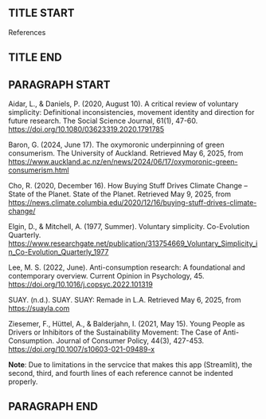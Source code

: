 ## TITLE START ##
References
## TITLE END ##

## PARAGRAPH START ##
Aidar, L., & Daniels, P. (2020, August 10). A critical review of voluntary simplicity:
  Definitional inconsistencies, movement identity and direction for future research. 
  The Social Science Journal, 61(1), 47-60.
  https://doi.org/10.1080/03623319.2020.1791785

Baron, G. (2024, June 17). The oxymoronic underpinning of green consumerism. The
  University of Auckland. Retrieved May 6, 2025, from
  https://www.auckland.ac.nz/en/news/2024/06/17/oxymoronic-green-consumerism.html

Cho, R. (2020, December 16). How Buying Stuff Drives Climate Change – State of the
  Planet. State of the Planet. Retrieved May 9, 2025, from
  https://news.climate.columbia.edu/2020/12/16/buying-stuff-drives-climate-change/

Elgin, D., & Mitchell, A. (1977, Summer). Voluntary simplicity. Co-Evolution Quarterly.
  https://www.researchgate.net/publication/313754669_Voluntary_Simplicity_in_Co-Evolution_Quarterly_1977

Lee, M. S. (2022, June). Anti-consumption research: A foundational and contemporary
  overview. Current Opinion in Psychology, 45.
  https://doi.org/10.1016/j.copsyc.2022.101319

SUAY. (n.d.). SUAY. SUAY: Remade in L.A. Retrieved May 6, 2025, from
  https://suayla.com

Ziesemer, F., Hüttel, A., & Balderjahn, I. (2021, May 15). Young People as Drivers or
  Inhibitors of the Sustainability Movement: The Case of Anti-Consumption.
  Journal of Consumer Policy, 44(3), 427-453.
  https://doi.org/10.1007/s10603-021-09489-x



**Note**: Due to limitations in the servcice that makes this app (Streamlit), the second, third, and fourth lines of each reference cannot be indented properly. 
## PARAGRAPH END ##
